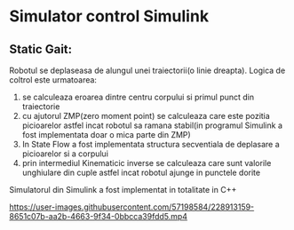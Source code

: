 # Simulator control Simulink

## Static Gait:
  
  Robotul se deplaseasa de alungul unei traiectorii(o linie dreapta). Logica de coltrol este urmatoarea:
  
  1. se calculeaza eroarea dintre centru corpului si primul punct din traiectorie
  2. cu ajutorul ZMP(zero moment point) se calculeaza care este pozitia picioarelor astfel incat robotul sa ramana stabil(in programul Simulink a fost implementata doar o mica parte din ZMP)
  3. In State Flow a fost implementata structura secventiala de deplasare a picioarelor si a corpului
  4. prin intermediul Kinematicic inverse se calculeaza care sunt valorile unghiulare din cuple astfel incat robotul ajunge in punctele dorite

  Simulatorul din Simulink a fost implementat in totalitate in C++
  



https://user-images.githubusercontent.com/57198584/228913159-8651c07b-aa2b-4663-9f34-0bbcca39fdd5.mp4

